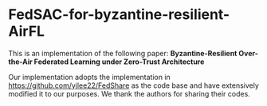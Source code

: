 # FedSAC-for-byzantine-resilient-AirFL

This is an implementation of the following paper:
**Byzantine-Resilient Over-the-Air Federated Learning under Zero-Trust Architecture**  

Our implementation adopts the implementation in https://github.com/yjlee22/FedShare as the code base and have extensively modified it to our purposes. We thank the authors for sharing their codes.
